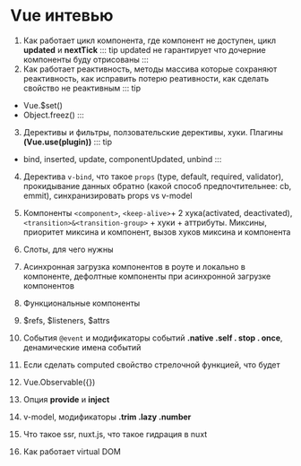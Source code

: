 # Vue интевью
1. Как работает цикл компонента, где компонент не доступен, цикл **updated** и **nextTick**
::: tip
updated не гарантирует что дочерние компоненты буду отрисованы
:::
2. Как работает реактивность, методы массива которые сохраняют реактивность, как исправить потерю реативности, как сделать свойство не реактивным
 ::: tip
 * Vue.$set()
 * Object.freez()
 :::
3. Дерективы и фильтры, ползовательские дерективы, хуки. Плагины **(Vue.use(plugin))**
::: tip
* bind, inserted, update, componentUpdated, unbind
:::
4. Деректива `v-bind`, что такое `props` (type, default, required, validator), прокидывание данных обратно (какой способ предпочтительнее: cb, emmit), синхранизировать props vs v-model

5. Компоненты `<component>`, `<keep-alive>`+ 2 хука(activated, deactivated), `<transition>&<transition-group>` + хуки + аттрибуты. 
Миксины, приоритет миксина и компонент, вызов хуков миксина и компонента
6. Слоты, для чего нужны
7. Асинхронная  загрузка компонентов в роуте и локально в компоненте, дефолтные компоненты при асинхронной загрузке компонентов
8. Функциональные компоненты
9. $refs, $listeners, $attrs
10. События `@event` и модификаторы событий **.native .self . stop . once**, денамические имена событий
11. Если сделать computed свойство стрелочной функцией, что будет 
12. Vue.Observable({})
14. Опция **provide** и **inject**
15. v-model, модификаторы **.trim .lazy .number**
16. Что такое ssr, nuxt.js, что такое гидрация в nuxt
17. Как работает virtual DOM
